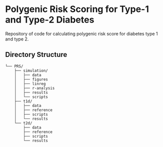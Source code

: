 # Polygenic Risk Scoring for Type-1 and Type-2 Diabetes
Repository of code for calculating polygenic risk score for diabetes type 1 and type 2.

## Directory Structure
```
└── PRS/
    ├── simulation/
    │   ├── data
    │   ├── figures
    │   ├── linreg
    │   ├── r-analysis
    │   ├── results
    │   └── scripts
    ├── t1d/
    │   ├── data
    │   ├── reference
    │   ├── scripts
    │   └── results
    └── t2d/
        ├── data
        ├── reference
        ├── scripts
        └── results
```